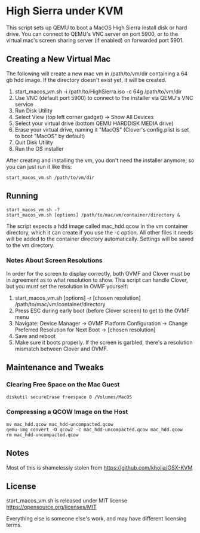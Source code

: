 High Sierra under KVM
=====================

This script sets up QEMU to boot a MacOS High Sierra install disk or hard drive.
You can connect to QEMU's VNC server on port 5900, or to the virtual mac's screen sharing server (if enabled) on forwarded port 5901.



Creating a New Virtual Mac
--------------------------

The following will create a new mac vm in /path/to/vm/dir containing a 64 gb hdd image.
If the directory doesn't exist yet, it will be created.

  1. start_macos_vm.sh -i /path/to/HighSierra.iso -c 64g /path/to/vm/dir
  2. Use VNC (default port 5900) to connect to the installer via QEMU's VNC service
  3. Run Disk Utility
  4. Select View (top left corner gadget) -> Show All Devices
  5. Select your virtual drive (bottom QEMU HARDDISK MEDIA drive)
  6. Erase your virtual drive, naming it "MacOS" (Clover's config.plist is set to boot "MacOS" by default)
  7. Quit Disk Utility
  8. Run the OS installer

After creating and installing the vm, you don't need the installer anymore, so you can just run it like this:

    start_macos_vm.sh /path/to/vm/dir



Running
-------

    start_macos_vm.sh -?
    start_macos_vm.sh [options] /path/to/mac/vm/container/directory &

The script expects a hdd image called mac_hdd.qcow in the vm container directory, which it can create if you use the -c option.
All other files it needs will be added to the container directory automatically.
Settings will be saved to the vm directory.


### Notes About Screen Resolutions

In order for the screen to display correctly, both OVMF and Clover must be in agreement as to what resolution to show. This script can handle Clover, but you must set the resolution in OVMF yourself:

  1. start_macos_vm.sh [options] -r [chosen resolution] /path/to/mac/vm/container/directory
  2. Press ESC during early boot (before Clover screen) to get to the OVMF menu
  3. Navigate: Device Manager -> OVMF Platform Configuration -> Change Preferred Resolution for Next Boot -> [chosen resolution]
  4. Save and reboot
  5. Make sure it boots properly. If the screen is garbled, there's a resolution mismatch between Clover and OVMF.



Maintenance and Tweaks
----------------------


### Clearing Free Space on the Mac Guest

    diskutil secureErase freespace 0 /Volumes/MacOS


### Compressing a QCOW Image on the Host

    mv mac_hdd.qcow mac_hdd-uncompacted.qcow
    qemu-img convert -O qcow2 -c mac_hdd-uncompacted.qcow mac_hdd.qcow
    rm mac_hdd-uncompacted.qcow



Notes
-----

Most of this is shamelessly stolen from https://github.com/kholia/OSX-KVM



License
-------

start_macos_vm.sh is released under MIT license https://opensource.org/licenses/MIT

Everything else is someone else's work, and may have different licensing terms.

